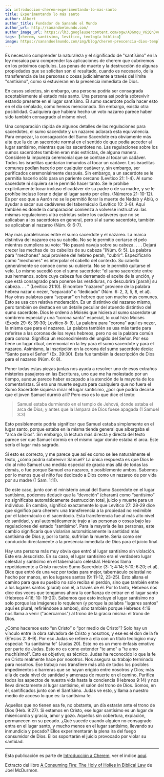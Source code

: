 ```yaml
---
id: introduccion-cherem-experimentando-lo-mas-santo
title: Experimentando lo más santo
author: Albert
author_title: Fundador de Sanando el Mundo
author_url: http://sanandoelmundo.com/
author_image_url: https://lh3.googleusercontent.com/ogw/ADGmqu_V6iQnJvuIOUFQJ8ebZQW6vvBd8lk0fipmF92Z
tags: [cherem, santisimo, levítico, teología biblica]
image: https://sanandoelmundo.com/img/blog/cherem-prescencia-dios-templo.png
--- 
```


Es necesario comprender la naturaleza y el significado de "santísimo" en la ley mosaica para comprender las aplicaciones de cherem que cubriremos en los próximos capítulos. Las penas de muerte y la destrucción de algunas propiedades que se solicitan son el resultado, cuando es necesario, de la transferencia de las personas o cosas judicialmente a través del límite "santísimo", como si estuvieran en la presencia inmediata de Dios.

En casos selectos, sin embargo, una persona podría ser consagrada aceptablemente al estado más santo. Una persona así podría sobrevivir estando presente en el lugar santísimo. El sumo sacerdote podía hacer esto en el día señalado, como hemos mencionado. Sin embargo, existía otra posibilidad. Cualquiera que hubiera hecho un voto nazareo parece haber sido también consagrado al mismo nivel.

<!--truncate-->

Una comparación rápida de algunos detalles de las regulaciones para sacerdotes, el sumo sacerdote y un nazareo aclarará esta equivalencia. Para empezar, la consagración del Sumo Sacerdote era obviamente más alta que la de un sacerdote normal en el sentido de que podía acceder al lugar santísimo, mientras que los sacerdotes no. Las regulaciones sobre los sumos sacerdotes también eran más estrictas, de alguna manera. Considere la impureza ceremonial que se contrae al tocar un cadáver. Todos los israelitas quedarían inmundos al tocar un cadáver. Los israelitas comunes podían hacerlo por cualquier cadáver y, sin embargo, ser purificados ceremonialmente después. Sin embargo, a un sacerdote se le permitía hacerlo sólo para un pariente cercano (Levítico 21: 1-4). Al sumo sacerdote ni siquiera se le permitió hacer tanto. Se le prohíbe explícitamente tocar incluso el cadáver de su padre o de su madre, y se le prohíbe incluso llorar o dejar el lugar santo por ellos. (Números 21: 10-12). Es por eso que a Aarón no se le permitió llorar la muerte de Nadab y Abiú, o ayudar a sacar sus cadáveres del tabernáculo (Levítico 10: 3-8). Aquí también es donde la comparación comienza a volverse instructiva: las mismas regulaciones ultra estrictas sobre los cadáveres que no se aplicaban a los sacerdotes en general, pero sí al sumo sacerdote, también se aplicaban al nazareo (Núm. 6: 6-7).

Hay más paralelismos entre el sumo sacerdote y el nazareo. La marca distintiva del nazareo era su cabello. No se le permitió cortarse el pelo mientras cumpliera su voto: “No pasará navaja sobre su cabeza. . . . Dejará crecer las mechas de los cabellos de su cabeza ”(Núm. 6: 5). La palabra para "mechones" aquí proviene del hebreo perah, "cubrir". Especificarlo como "mechones" es interpolar el cabello del contexto. Su cabello generalmente se conoce como su cubierta. No se le permitió quitarse el velo. Lo mismo sucedió con el sumo sacerdote: “el sumo sacerdote entre sus hermanos, sobre cuya cabeza fue derramado el aceite de la unción, y que está consagrado para ponerse las vestiduras, no descubrirá [parah] su cabeza. . . " (Levítico 21:10). El nombre “nazareo” proviene de la palabra hebrea nazar o nezer, “separado” o “dedicado” (Núm. 6: 2, 3, 5, 8, et al). Hay otras palabras para “separar” en hebreo que son mucho más comunes. Esto se usa con relativa moderación. Es un distintivo del nazareo mismo, pero también se destaca en un detalle peculiar del atuendo distintivo del sumo sacerdote. Dios le ordenó a Moisés que hiciera al sumo sacerdote un sombrero especial y una “corona santa” especial, lo cual hizo Moisés (Éxodo 29: 6; 39:30; Levítico 8: 9). La palabra para "corona" aquí es nezer, la misma que para el nazareo. La palabra también se usa más tarde para referirse a las coronas de los reyes hebreos, pero no es la palabra común para corona. Significa un reconocimiento del ungido del Señor. Por eso tiene un lugar ritual, ceremonial en la ley para el sumo sacerdote y para el nazareo. Asimismo, la inscripción en la corona del sumo sacerdote decía: "Santo para el Señor" (Ex. 39:30). Esta fue también la descripción de Dios para el nazareo (Núm. 6: 8).

Poner todas estas piezas juntas nos ayuda a resolver uno de esos extraños misterios pasajeros en las Escrituras, uno que me ha molestado por un tiempo, aunque parece haber escapado a la atención de la mayoría de los comentaristas. Si era una muerte segura para cualquiera que no fuera el Sumo Sacerdote siquiera mirar el lugar santísimo, ¿por qué podría decirse que el joven Samuel durmió allí? Pero eso es lo que dice el texto:

> Samuel estaba durmiendo en el templo de Jehová, donde estaba el arca de Dios; y antes que la lámpara de Dios fuese apagada (1 Samuel 3:3)

Esto posiblemente podría significar que Samuel estaba simplemente en el lugar santo, porque estaba en la misma tienda general que albergaba el "arca de Dios". Sin embargo, la lectura más directa y directa del texto parece ser que Samuel dormía en el mismo lugar donde estaba el arca. Este sería el lugar más sagrado.

Si esto es correcto, y me parece que así es como se lee naturalmente el texto, ¿cómo podría sobrevivir Samuel? La única respuesta es que Dios le dio al niño Samuel una medida especial de gracia más allá de todas las demás, o fue porque Samuel era nazareo, o posiblemente ambos. Sabemos por lo menos que el niño fue dedicado a Dios como un nazareo de por vida por su madre (1 Sam. 1:11).

De este caso, junto con el ministerio anual del Sumo Sacerdote en el lugar santísimo, podemos deducir que la “devoción” (charam) como “santísimo” no significaba automáticamente destrucción total, juicio y muerte para un individuo. En cambio, significó exactamente lo que Levítico 27: 28-29 dice que significó para cherem: una transferencia a la propiedad no redimible por el tabernáculo o el sacerdocio. Esta transferencia fue al más alto nivel de santidad, y así automáticamente trajo a las personas o cosas bajo las regulaciones del estado “santísimo”. Para la mayoría de las personas, este cambio significaría que violarían automáticamente la santidad más santísima de Dios y, por lo tanto, sufrirían la muerte. Sería como ser conducido directamente a la presencia inmediata de Dios para el juicio final.

Hay una persona más muy obvia que entró al lugar santísimo sin violación. Este era Jesucristo. En su caso, el lugar santísimo era el verdadero lugar celestial y santísimo en el tabernáculo celestial. Hebreos llama repetidamente a Cristo nuestro Sumo Sacerdote (3: 1; 4:14; 5:10; 6:20; et al). Dice que entró de una vez por todas para mejor, tabernáculo celestial no hecho por manos, en los lugares santos (9: 11-12, 23-25). Esto allana el camino para que su pueblo no solo reciba el perdón, sino que también entre a los lugares santos (plural) con él, a través de él. Por lo tanto, Hebreos nos dice dos veces que tengamos ahora la confianza de entrar en el lugar santo (Hebreos 4:16; 10: 19-20). Sabemos que esto incluye el lugar santísimo no solo porque las imágenes lo requieren (y porque la palabra "lugares santos" aquí es plural, refiriéndose a ambos), sino también porque Hebreos 4:16 nos llama a venir ("acercarnos") al trono de la gracia misma: el trono de Dios.

¿Cómo hacemos esto “en Cristo” o “por medio de Cristo”? Solo hay un vínculo entre la obra salvadora de Cristo y nosotros, y ese es el don de la fe (Efesios 2: 8–9). Por eso Judas se refiere a ella con un título teológico muy especial: “tu santísima fe” (Judas 20). Este no es un mero énfasis emotivo por parte de Judas. Esto no es como extender "te amo" a "te amo muchísimo!". Esto es objetivo; es técnico. Judas ha reconocido lo que la fe en Cristo realmente hace por nosotros. Nos asegura su trabajo terminado para nosotros. Ese trabajo nos transfiere más allá de todos los posibles impedimentos o barreras que se hayan erigido entre nosotros y Dios; más allá de cada nivel de santidad y amenaza de muerte en el camino. Purifica todos los aspectos de nuestra vida hasta la conciencia (Hebreos 9:14) y nos lleva directamente al lugar santísimo, el salón del trono de Dios. Somos, en él, santificados junto con el Santísimo. Judas ve esto, y llama a nuestro medio de acceso lo que es: la santísima fe.

Aquellos que no tienen esa fe, no obstante, un día estarán ante el trono de Dios (Heb. 9:27). Si estamos en Cristo, ese lugar santísimo es un lugar de misericordia y gracia, amor y gozo. Aquellos sin cobertura, expiación, permanecen en su pecado. ¿Qué sucede cuando alguien no consagrado entra en el lugar santo, y mucho menos en el lugar santísimo, llevando su inmundicia y pecado? Ellos experimentarán la plena ira del fuego consumidor de Dios. Ellos soportarán el juicio provocado por violar su santidad.


------

Esta publicación es parte de [Introducción a Cherem](/blog/introduccion-cherem), ver el indice [aquí](/blog/introduccion-cherem). 

<div class="alert alert--secondary" role="info">
  Extracto del libro <a href="https://www.amazon.com/Consuming-Fire-Holy-Holies-Biblical/dp/1078311242">A Consuming Fire: The Holy of Holies in Biblical Law</a> de Joel McDurmon.
</div> 
